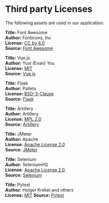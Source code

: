 # Third party Licenses

The following assets are used in our application:

**Title:**   Font Awesome \
**Author:**   Fonticons, Inc \
**License:**    [CC by 4.0](https://github.com/FortAwesome/Font-Awesome/blob/6.x/LICENSE.txt) \
**Source:** [Font Awesome](https://fontawesome.com)

**Title:** Vue.js \
**Author:** Yuxi (Evan) You \
**License:** [MIT](https://github.com/vuejs/core/blob/main/LICENSE) \
**Source:** [Vue.js](https://vuejs.org)

**Title:** Flask \
**Author:** Pallets \
**License:** [BSD-3-Clause](https://github.com/pallets/flask/blob/main/LICENSE.rst) \
**Source:** [Flask](https://flask.palletsprojects.com)

**Title:** Artillery \
**Author:** Artillery \
**License:** [MPL 2.0](https://github.com/artilleryio/artillery/blob/master/LICENSE.txt) \
**Source:** [Artillery](https://www.artillery.io/)

**Title:** JMeter \
**Author:** Apache \
**License:** [Apache License 2.0](https://www.apache.org/licenses/LICENSE-2.0) \
**Source:** [JMeter](https://jmeter.apache.org)

**Title:** Selenium \
**Author:** SeleniumHQ \
**License:** [Apache License 2.0](https://www.apache.org/licenses/LICENSE-2.0) \
**Source:** [Selenium](https://www.selenium.org)

**Title:** Pytest \
**Author:** Holger Krekel and others \
**License:** [MIT](https://github.com/pytest-dev/pytest/blob/main/LICENSE)
**Source:** [Pytest](https://pytest.org)
